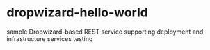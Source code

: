 # dropwizard-hello-world
sample Dropwizard-based REST service supporting deployment and infrastructure services testing
